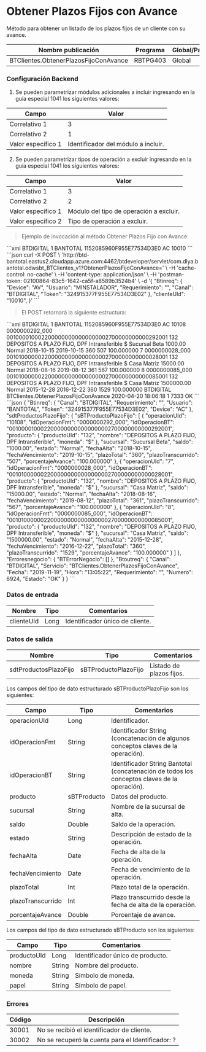 # Obtener Plazos Fijos con Avance 

Método para obtener un listado de los plazos fijos de un cliente con su avance. 

Nombre publicación | Programa | Global/País 
--------- | ----------- | ----------- 
BTClientes.ObtenerPlazosFijoConAvance | RBTPG403 | Global 

### Configuración Backend 

1) Se pueden parametrizar módulos adicionales a incluir ingresando en la guía especial 1041 los siguientes valores: 

Campo | Valor 
--------- | -----------  
Correlativo 1 | 3 
Correlativo 2 | 1 
Valor específico 1 | Identificador del módulo a incluir. 

2) Se pueden parametrizar tipos de operación a excluir ingresando en la guía especial 1041 los siguientes valores: 

Campo | Valor 
--------- | -----------  
Correlativo 1 | 3 
Correlativo 2 | 2 
Valor específico 1 | Módulo del tipo de operación a excluir. 
Valor específico 2 | Tipo de operación a excluir. 

> Ejemplo de invocación al método Obtener Plazos Fijo con Avance: 

<code-group> 
<code-block title="XML" active> 
```xml 
<soapenv:Envelope xmlns:soapenv="http://schemas.xmlsoap.org/soap/envelope/" xmlns:bts="http://uy.com.dlya.bantotal/BTSOA/"> 
   <soapenv:Header/> 
   <soapenv:Body> 
      <bts:BTClientes.ObtenerPlazosFijoConAvance> 
         <bts:Btinreq> 
            <bts:Canal>BTDIGITAL</bts:Canal> 
            <bts:Requerimiento>1</bts:Requerimiento> 
            <bts:Usuario>BANTOTAL</bts:Usuario> 
            <bts:Token>1152085960F955E77534D3E0</bts:Token> 
            <bts:Device>AC</bts:Device> 
         </bts:Btinreq> 
         <bts:clienteUId>10010</bts:clienteUId> 
      </bts:BTClientes.ObtenerPlazosFijoConAvance> 
   </soapenv:Body> 
</soapenv:Envelope> 
``` 
</code-block> 

<code-block title="JSON"> 
```json 
curl -X POST \ 
  'http://btd-bantotal.eastus2.cloudapp.azure.com:4462/btdeveloper/servlet/com.dlya.bantotal.odwsbt_BTClientes_v1?ObtenerPlazosFijoConAvance=' \ 
  -H 'cache-control: no-cache' \ 
  -H 'content-type: application/json' \ 
  -H 'postman-token: 02100864-83c5-1642-ca5f-a8589b3524b4' \ 
  -d '{ 
	"Btinreq": { 
		"Device": "AV", 
		"Usuario": "MINSTALADOR", 
		"Requerimiento": "", 
		"Canal": "BTDIGITAL", 
		"Token": "324915377F955E77534D3E02" 
	}, 
    "clienteUId": "10010", 
}' 
``` 
</code-block> 
</code-group> 

> El POST retornará la siguiente estructura: 

<code-group> 
<code-block title="XML" active> 
```xml 
<SOAP-ENV:Envelope xmlns:SOAP-ENV="http://schemas.xmlsoap.org/soap/envelope/" xmlns:xsd="http://www.w3.org/2001/XMLSchema" xmlns:SOAP-ENC="http://schemas.xmlsoap.org/soap/encoding/" xmlns:xsi="http://www.w3.org/2001/XMLSchema-instance"> 
   <SOAP-ENV:Body> 
      <BTClientes.ObtenerPlazosFijoConAvanceResponse xmlns="http://uy.com.dlya.bantotal/BTSOA/"> 
         <Btinreq> 
            <Canal>BTDIGITAL</Canal> 
            <Requerimiento>1</Requerimiento> 
            <Usuario>BANTOTAL</Usuario> 
            <Token>1152085960F955E77534D3E0</Token> 
            <Device>AC</Device> 
         </Btinreq> 
         <sdtProductosPlazoFijo> 
            <sBTProductoPlazoFijo> 
               <operacionUId>10108</operacionUId> 
               <idOperacionFmt>0000000292_000</idOperacionFmt> 
               <idOperacionBT>0010000100022000000000000000002700000000000292001</idOperacionBT> 
               <producto> 
                  <productoUId>132</productoUId> 
                  <nombre>DEPOSITOS A PLAZO FIJO, DPF Intransferible</nombre> 
                  <moneda>$</moneda> 
                  <papel/> 
               </producto> 
               <sucursal>Sucursal Beta</sucursal> 
               <saldo>1000.00</saldo> 
               <estado>Normal</estado> 
               <fechaAlta>2018-10-15</fechaAlta> 
               <fechaVencimiento>2019-10-15</fechaVencimiento> 
               <plazoTotal>360</plazoTotal> 
               <plazoTranscurrido>507</plazoTranscurrido> 
               <porcentajeAvance>100.000000</porcentajeAvance> 
            </sBTProductoPlazoFijo> 
            <sBTProductoPlazoFijo> 
               <operacionUId>7</operacionUId> 
               <idOperacionFmt>0000000028_000</idOperacionFmt> 
               <idOperacionBT>0010100000022000000000000000002700000000000028001</idOperacionBT> 
               <producto> 
                  <productoUId>132</productoUId> 
                  <nombre>DEPOSITOS A PLAZO FIJO, DPF Intransferible</nombre> 
                  <moneda>$</moneda> 
                  <papel/> 
               </producto> 
               <sucursal>Casa Matriz</sucursal> 
               <saldo>15000.00</saldo> 
               <estado>Normal</estado> 
               <fechaAlta>2018-08-16</fechaAlta> 
               <fechaVencimiento>2019-08-12</fechaVencimiento> 
               <plazoTotal>361</plazoTotal> 
               <plazoTranscurrido>567</plazoTranscurrido> 
               <porcentajeAvance>100.000000</porcentajeAvance> 
            </sBTProductoPlazoFijo> 
            <sBTProductoPlazoFijo> 
               <operacionUId>8</operacionUId> 
               <idOperacionFmt>0000000085_000</idOperacionFmt> 
               <idOperacionBT>0010100000022000000000000000002700000000000085001</idOperacionBT> 
               <producto> 
                  <productoUId>132</productoUId> 
                  <nombre>DEPOSITOS A PLAZO FIJO, DPF Intransferible</nombre> 
                  <moneda>$</moneda> 
                  <papel/> 
               </producto> 
               <sucursal>Casa Matriz</sucursal> 
               <saldo>1500000.00</saldo> 
               <estado>Normal</estado> 
               <fechaAlta>2015-12-28</fechaAlta> 
               <fechaVencimiento>2016-12-22</fechaVencimiento> 
               <plazoTotal>360</plazoTotal> 
               <plazoTranscurrido>1529</plazoTranscurrido> 
               <porcentajeAvance>100.000000</porcentajeAvance> 
            </sBTProductoPlazoFijo> 
         </sdtProductosPlazoFijo> 
         <Erroresnegocio></Erroresnegocio> 
         <Btoutreq> 
            <Canal>BTDIGITAL</Canal> 
            <Servicio>BTClientes.ObtenerPlazosFijoConAvance</Servicio> 
            <Fecha>2020-04-20</Fecha> 
            <Hora>18:06:18</Hora> 
            <Requerimiento>1</Requerimiento> 
            <Numero>7333</Numero> 
            <Estado>OK</Estado> 
         </Btoutreq> 
      </BTClientes.ObtenerPlazosFijoConAvanceResponse> 
   </SOAP-ENV:Body> 
</SOAP-ENV:Envelope> 
``` 
</code-block> 

<code-block title="JSON"> 
```json 
{ 
    "Btinreq": { 
        "Canal": "BTDIGITAL", 
        "Requerimiento": "", 
        "Usuario": "BANTOTAL", 
        "Token": "324915377F955E77534D3E02", 
        "Device": "AC" 
    }, 
    "sdtProductosPlazoFijo": { 
		"sBTProductoPlazoFijo": [ 
		  { 
			"operacionUId": "10108", 
			"idOperacionFmt": "0000000292_000", 
			"idOperacionBT": "0010000100022000000000000000002700000000000292001", 
			"producto": { 
			  "productoUId": "132", 
			  "nombre": "DEPOSITOS A PLAZO FIJO, DPF Intransferible", 
			  "moneda": "$" 
			}, 
			"sucursal": "Sucursal Beta", 
			"saldo": "1000.00", 
			"estado": "Normal", 
			"fechaAlta": "2018-10-15", 
			"fechaVencimiento": "2019-10-15", 
			"plazoTotal": "360", 
			"plazoTranscurrido": "507", 
			"porcentajeAvance": "100.000000" 
		  }, 
		  { 
			"operacionUId": "7", 
			"idOperacionFmt": "0000000028_000", 
			"idOperacionBT": "0010100000022000000000000000002700000000000028001", 
			"producto": { 
			  "productoUId": "132", 
			  "nombre": "DEPOSITOS A PLAZO FIJO, DPF Intransferible", 
			  "moneda": "$" 
			}, 
			"sucursal": "Casa Matriz", 
			"saldo": "15000.00", 
			"estado": "Normal", 
			"fechaAlta": "2018-08-16", 
			"fechaVencimiento": "2019-08-12", 
			"plazoTotal": "361", 
			"plazoTranscurrido": "567", 
			"porcentajeAvance": "100.000000" 
		  }, 
		  { 
			"operacionUId": "8", 
			"idOperacionFmt": "0000000085_000", 
			"idOperacionBT": "0010100000022000000000000000002700000000000085001", 
			"producto": { 
			  "productoUId": "132", 
			  "nombre": "DEPOSITOS A PLAZO FIJO, DPF Intransferible", 
			  "moneda": "$" 
			}, 
			"sucursal": "Casa Matriz", 
			"saldo": "1500000.00", 
			"estado": "Normal", 
			"fechaAlta": "2015-12-28", 
			"fechaVencimiento": "2016-12-22", 
			"plazoTotal": "360", 
			"plazoTranscurrido": "1529", 
			"porcentajeAvance": "100.000000" 
		  } 
		] 
	}, 
    "Erroresnegocio": { 
        "BTErrorNegocio": [] 
    }, 
    "Btoutreq": { 
        "Canal": "BTDIGITAL", 
        "Servicio": "BTClientes.ObtenerPlazosFijoConAvance", 
        "Fecha": "2019-11-19", 
        "Hora": "13:05:22", 
        "Requerimiento": "", 
        "Numero": 6924, 
        "Estado": "OK" 
    } 
} 
``` 
</code-block> 
</code-group> 

### Datos de entrada 

Nombre | Tipo | Comentarios 
--------- | ----------- | ----------- 
clienteUId | Long | Identificador único de cliente. 

### Datos de salida 

Nombre | Tipo | Comentarios 
--------- | ----------- | ----------- 
sdtProductosPlazoFijo | sBTProductoPlazoFijo | Listado de plazos fijos. 

Los campos del tipo de dato estructurado sBTProductoPlazoFijo son los siguientes: 

Campo | Tipo | Comentarios 
--------- | ----------- | ----------- 
operacionUId | Long | Identificador. 
idOperacionFmt | String | Identificador String (concatenación de algunos conceptos claves de la operación). 
idOperacionBT | String | Identificador String Bantotal (concatenación de todos los conceptos claves de la operación). 
producto | sBTProducto | Datos del producto. 
sucursal | String | Nombre de la sucursal de alta. 
saldo | Double | Saldo de la operación. 
estado | String | Descripción de estado de la operación. 
fechaAlta | Date | Fecha de alta de la operación. 
fechaVencimiento | Date | Fecha de vencimiento de la operación. 
plazoTotal | Int | Plazo total de la operación. 
plazoTranscurrido | Int | Plazo transcurrido desde la fecha de alta de la operación. 
porcentajeAvance | Double | Porcentaje de avance. 

Los campos del tipo de dato estructurado sBTProducto son los siguientes: 

Campo | Tipo | Comentarios 
--------- | ----------- | ----------- 
productoUId | Long | Identificador único de producto. 
nombre | String | Nombre del producto. 
moneda | String | Símbolo de moneda. 
papel | String | Símbolo de papel. 

### Errores 

Código | Descripción 
--------- | ----------- 
30001 | No se recibió el identificador de cliente. 
30002 | No se recuperó la cuenta para el Identificador: ? 

 
